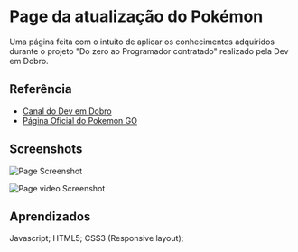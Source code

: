 
# Page da atualização do Pokémon

Uma página feita com o intuito de aplicar os conhecimentos adquiridos durante o projeto "Do zero ao Programador contratado" realizado pela Dev em Dobro.


## Referência

 - [Canal do Dev em Dobro](https://www.youtube.com/@DevemDobro/featured)
 - [Página Oficial do Pokemon GO](https://pokemongolive.com)



## Screenshots

![Page Screenshot](https://lh3.googleusercontent.com/YTQIFFGuJ4TVe_9TESpHzm30wKwr4TO4KiX-0N9tNaVAclCrQ_LU8cV_8gUlTBF_6IaxBY49v10_OMKIoEesb3SGTC0mET2_BXyXZFOccZ_fEeHWdJaVumaKNktYJrA5zLBfmSxs6Fo3hGt-JWmPBHU4BUD9jjq8Cw-6t0qBTN1rNGKN7chO_k04AWPfQmMT33LeRcnfk-Nkx1qEZQF3uMMrX36L7XbHBKPyVVTpF7i_927ldjPZcF537jomTXCH-FEtgCaWDl8RhX0zwrRe_TfKKYf-OKiWgPXyBtg_CFg1og6e11Rv0TzZsSFRgmIxeXWNpbqLq3mSdx0MAH7U28QDzESMdW8kGar8w9edzRuPtgH8cQfNekIxsz6OJCnzhVPQm5sRb_Db75A92eco_PJs__rgMJCHXHF8beTw7pjRTFu8vmKrKcqPZqLkayauruth7s3hx9r_E1XGLs20Z2lwkXejnS1EOKyW5YmbEWgbvl1pYfXcEXJB3Neta-5MTU7x7MkAP0asvnBOQ1bzwwJegvyizObDw7V9b11xUGZEW5vwavG10MPnW3uBlT92pVTD_LaxtSC32F2mH57BmH5YIMsRrcAXajbjVcjycr_cBeYRWYbFGEYsHKlHB6qfEExUHnJyoDu4R_-IPTe3PvuA5FWB6UWKmkseA0PpgPt9xLpFLlkAeXtQH67R4naS3K7UydjJGQvTpFYIplk3jKbqk_6-x2yiTWoxW5jAyDAu4qpjSaF4cS2u-8r3_GR4ruAP4MiexpdTw7ZyOsQaLIlAU5dYojMw1-jmzyGIJDAAol6Z1ZeAOAxOGnlClhpZP-v4R048l5qOJr1PveuY5uM_TjM8R9mSvdtEnUY2sDjLP56lGgkPGg55cLAMYwGNJ-mgnTkHwvI89_WsjRLBygoBbRK64aWTW6iRUrx0f4N3bn9_ntEBtGG4IWtw9eHdp7aOX_nct2Ukt3s2P1_alM8Il1FpZon57FhK13uuB_IWiPj-qRH9=w1879-h970-no?authuser=0)

![Page video Screenshot](https://lh3.googleusercontent.com/tZ2fR0rUTK52NzAjlnyC5VSSktRiXgcHMr--BWsV9kIc5NF5sQZnOXzvM8Yeo5STLWKToKEL4XoxWnHTKwdPPgYfiDAypG1n7leOnavlVXVY27N0N4yfOUrqWC-f2P2cFQY_2gy5PF3zXrUgNKHR8-wRiu6lbhYEjzMC8Md2Dr4wKsSQ6fWL60i_KsTHdYXnaae5lsz8VErhV8QQDbECbY9UzaU4_SgEozlFJyttu0kPNsvfCRCizykJj3q9MrFNTldtIyd3LmC_xcuSlDZNkKEKn-6lk8HkCXpgi2JiDn-fUbr9RLpbu-DNll7NYEl9WZtwr5-sor4eqccBMS1RdfzqTsCD2z3wV64pTCnvR_mcFnhVPG6ql34NonjOmmZUfcr7Gyl7ww0j7lCyUnZMCuQNXY8YY9esPo_HokC2JrokLujlUMYGWZzOa4-8SefRMZvcqxOMlAw_wPQNFvK0xPzSNErsppXXr6-htiWNUbLharBccz69DZqD6W2WF2xFBwY8W0sya4jFdo1QVksjAK27TDCVcNiFLu5gZVX9RSW5TiLSlYf7myjUIp1z874rFW11BeTmSH5vOtzd8NLdbKf-m33pneYeW3NwoCi72-E_CDM2vSc0h07QWy0BdfizCwGiFTjip_qG7QpggUKvPX7Ldfnk2agewMGuuYjELKrvKJOCAkrgEh3ufkVsdx-BXa2Ew7VqS7f4t3B47Bt9TRYclW1JdE5PI9YZczjfoKHmGPUlfs6Nfv0tH_tgFVn_BuCpanAJPQ0bVVvqjIaSzLMPIGNNbD453mrQPlnh6s_XbjtpJ-BRqJJWAWJXPo-lq8mzdVa1GOgBViyDzkE6nTesT0D7ON6Ywe4v5MNU7_mJ6Qe4CNNI3bOhsEZpaFCizjsxXndcTxmjSwfYam4Jp1PAjLkO6du7vAjPsnNSYSwp3Qxrmm_Y6tXVDucVlLjum5H9Y_ZaixFLAkjBXHjQqMCF5LULy_Rhx5IOnTksQVyCZB1VSppZ=w1879-h968-no?authuser=0)


## Aprendizados

Javascript;
HTML5;
CSS3 (Responsive layout);


